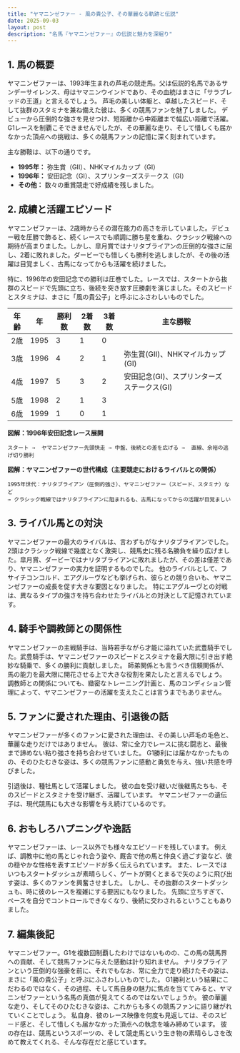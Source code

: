 ```yaml
---
title: "ヤマニンゼファー - 風の貴公子、その華麗なる軌跡と伝説"
date: 2025-09-03
layout: post
description: "名馬『ヤマニンゼファー』の伝説と魅力を深堀り"
---
```


## 1. 馬の概要

ヤマニンゼファーは、1993年生まれの芦毛の競走馬。父は伝説的名馬であるサンデーサイレンス、母はヤマニンウインドであり、その血統はまさに「サラブレッドの王道」と言えるでしょう。  芦毛の美しい体躯と、卓越したスピード、そして抜群のスタミナを兼ね備えた彼は、多くの競馬ファンを魅了しました。  デビューから圧倒的な強さを見せつけ、短距離から中距離まで幅広い距離で活躍。  G1レースを制覇こそできませんでしたが、その華麗な走り、そして惜しくも届かなかった頂点への挑戦は、多くの競馬ファンの記憶に深く刻まれています。

主な勝鞍は、以下の通りです。

* **1995年：** 弥生賞（GII）、NHKマイルカップ（GI）
* **1996年：** 安田記念（GI）、スプリンターズステークス（GI）
* **その他：**  数々の重賞競走で好成績を残しました。


## 2. 成績と活躍エピソード

ヤマニンゼファーは、2歳時からその潜在能力の高さを示していました。デビュー戦を圧勝で飾ると、続くレースでも順調に勝ち星を重ね、クラシック戦線への期待が高まりました。しかし、皐月賞ではナリタブライアンの圧倒的な強さに屈し、2着に敗れました。ダービーでも惜しくも勝利を逃しましたが、その後の活躍は目覚ましく、古馬になってからも活躍を続けました。

特に、1996年の安田記念での勝利は圧巻でした。レースでは、スタートから抜群のスピードで先頭に立ち、後続を突き放す圧勝劇を演じました。そのスピードとスタミナは、まさに「風の貴公子」と呼ぶにふさわしいものでした。

| 年齢 | 年 | 勝利数 | 2着数 | 3着数 | 主な勝鞍 |
|---|---|---|---|---|---|
| 2歳 | 1995 | 3 | 1 | 0 |  |
| 3歳 | 1996 | 4 | 2 | 1 | 弥生賞(GII)、NHKマイルカップ(GI) |
| 4歳 | 1997 | 5 | 3 | 2 | 安田記念(GI)、スプリンターズステークス(GI) |
| 5歳 | 1998 | 2 | 1 | 3 |  |
| 6歳 | 1999 | 1 | 0 | 1 |  |


**図解：1996年安田記念レース展開**

```
スタート →  ヤマニンゼファー先頭快走 → 中盤、後続との差を広げる →  直線、余裕の逃げ切り勝利
```

**図解：ヤマニンゼファーの世代構成（主要競走におけるライバルとの関係）**

```
1995年世代：ナリタブライアン（圧倒的強さ）、ヤマニンゼファー（スピード、スタミナ）など
→ クラシック戦線ではナリタブライアンに阻まれるも、古馬になってからの活躍が目覚ましい
```


## 3. ライバル馬との対決

ヤマニンゼファーの最大のライバルは、言わずもがなナリタブライアンでした。2頭はクラシック戦線で幾度となく激突し、競馬史に残る名勝負を繰り広げました。皐月賞、ダービーではナリタブライアンに敗れましたが、その差は僅差であり、ヤマニンゼファーの実力を証明するものでした。  他のライバルとして、フサイチコンコルド、エアグルーヴなども挙げられ、彼らとの競り合いも、ヤマニンゼファーの成長を促す大きな要因となりました。  特にエアグルーヴとの対戦は、異なるタイプの強さを持ち合わせたライバルとの対決として記憶されています。


## 4. 騎手や調教師との関係性

ヤマニンゼファーの主戦騎手は、当時若手ながら才能に溢れていた武豊騎手でした。武豊騎手は、ヤマニンゼファーのスピードとスタミナを最大限に引き出す絶妙な騎乗で、多くの勝利に貢献しました。  師弟関係とも言うべき信頼関係が、馬の能力を最大限に開花させる上で大きな役割を果たしたと言えるでしょう。  調教師との関係についても、緻密なトレーニング計画と、馬のコンディション管理によって、ヤマニンゼファーの活躍を支えたことは言うまでもありません。


## 5. ファンに愛された理由、引退後の話

ヤマニンゼファーが多くのファンに愛された理由は、その美しい芦毛の毛色と、華麗な走りだけではありません。  彼は、常に全力でレースに挑む闘志と、最後まで諦めない粘り強さを持ち合わせていました。  G1勝利には届かなかったものの、そのひたむきな姿は、多くの競馬ファンに感動と勇気を与え、強い共感を呼びました。

引退後は、種牡馬として活躍しました。  彼の血を受け継いだ後継馬たちも、そのスピードとスタミナを受け継ぎ、活躍しています。  ヤマニンゼファーの遺伝子は、現代競馬にも大きな影響を与え続けているのです。


## 6. おもしろハプニングや逸話

ヤマニンゼファーは、レース以外でも様々なエピソードを残しています。  例えば、調教中に他の馬とじゃれ合う姿や、厩舎で他の馬と仲良く過ごす姿など、彼の穏やかな性格を表すエピソードが多く伝えられています。  また、レースではいつもスタートダッシュが素晴らしく、ゲートが開くとまるで矢のように飛び出す姿は、多くのファンを興奮させました。  しかし、その抜群のスタートダッシュも、時に彼のレースを複雑にする要因にもなりました。  先頭に立ちすぎて、ペースを自分でコントロールできなくなり、後続に交わされるということもありました。


## 7. 編集後記

ヤマニンゼファー。G1を複数回制覇したわけではないものの、この馬の競馬界への貢献、そして競馬ファンに与えた感動は計り知れません。  ナリタブライアンという圧倒的な強豪を前に、それでもなお、常に全力で走り続けたその姿は、まさに「風の貴公子」と呼ぶにふさわしいものでした。  G1勝利という結果にこだわるのではなく、その過程、そして馬自身の魅力に焦点を当ててみると、ヤマニンゼファーという名馬の真価が見えてくるのではないでしょうか。  彼の華麗な走り、そしてそのひたむきな姿は、これからも多くの競馬ファンに語り継がれていくことでしょう。  私自身、彼のレース映像を何度も見返しては、そのスピード感と、そして惜しくも届かなかった頂点への執念を噛み締めています。  彼の存在は、競馬というスポーツの、そして競走馬という生き物の素晴らしさを改めて教えてくれる、そんな存在だと感じています。
